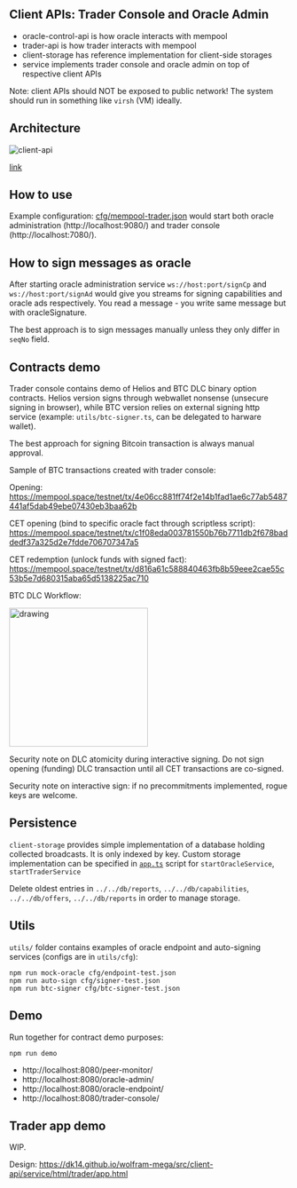 ## Client APIs: Trader Console and Oracle Admin

- oracle-control-api is how oracle interacts with mempool
- trader-api is how trader interacts with mempool
- client-storage has reference implementation for client-side storages
- service implements trader console and oracle admin on top of respective client APIs

Note: client APIs should NOT be exposed to public network! The system should run in something like `virsh` (VM) ideally.

## Architecture

![client-api](https://github.com/user-attachments/assets/bc7daa77-21cf-4a5c-9c88-ae2191ee95dd)

[link](https://drive.google.com/file/d/1vABqqvhWD02wjaIzPP_rvGsvGJ-zSSy6/view?usp=sharing)

## How to use

Example configuration:
[cfg/mempool-trader.json](../../cfg/mempool-trader.json)
 would start both oracle administration (http://localhost:9080/) and trader console (http://localhost:7080/).

## How to sign messages as oracle 
After starting oracle administration service
`ws://host:port/signCp` and `ws://host:port/signAd` would give you streams for signing capabilities and oracle ads respectively. You read a message - you write same message but with oracleSignature.

The best approach is to sign messages manually unless they only differ in `seqNo` field.

## Contracts demo

Trader console contains demo of Helios and BTC DLC binary option contracts. Helios version signs through webwallet nonsense (unsecure signing in browser), while BTC version relies on external signing http service (example: `utils/btc-signer.ts`, can be delegated to harware wallet).

The best approach for signing Bitcoin transaction is always manual approval.

Sample of BTC transactions created with trader console:

Opening: https://mempool.space/testnet/tx/4e06cc881ff74f2e14b1fad1ae6c77ab5487441af5dab49ebe07430eb3baa62b

CET opening (bind to specific oracle fact through scriptless script):
https://mempool.space/testnet/tx/c1f08eda003781550b76b7711db2f678baddedf37a325d2e7fdde706707347a5

CET redemption (unlock funds with signed fact): https://mempool.space/testnet/tx/d816a61c588840463fb8b59eee2cae55c53b5e7d680315aba65d5138225ac710 

BTC DLC Workflow: 

<img src="https://github.com/user-attachments/assets/247c97e7-a945-4b37-9783-48fd85ccc847" alt="drawing" width="250"/>

Security note on DLC atomicity during interactive signing. Do not sign opening (funding) DLC transaction until all CET transactions are co-signed.

Security note on interactive sign: if no precommitments implemented, rogue keys are welcome. 

## Persistence
`client-storage` provides simple implementation of a database holding collected broadcasts.
It is only indexed by key. Custom storage implementation can be specified in [`app.ts`](../../app.ts) script for `startOracleService`, `startTraderService`

Delete oldest entries in `../../db/reports`, `../../db/capabilities`, `../../db/offers`, `../../db/reports` in order to manage storage.



## Utils
`utils/` folder contains examples of oracle endpoint and auto-signing services (configs are in `utils/cfg`):

```
npm run mock-oracle cfg/endpoint-test.json
npm run auto-sign cfg/signer-test.json
npm run btc-signer cfg/btc-signer-test.json
```
## Demo
Run together for contract demo purposes:
```
npm run demo
```

- http://localhost:8080/peer-monitor/
- http://localhost:8080/oracle-admin/
- http://localhost:8080/oracle-endpoint/
- http://localhost:8080/trader-console/

## Trader app demo

WIP.

Design: https://dk14.github.io/wolfram-mega/src/client-api/service/html/trader/app.html
